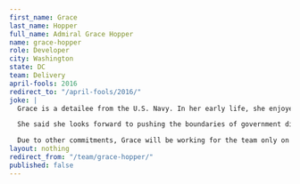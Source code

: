 ```yaml
---
first_name: Grace
last_name: Hopper
full_name: Admiral Grace Hopper
name: grace-hopper
role: Developer
city: Washington
state: DC
team: Delivery
april-fools: 2016
redirect_to: "/april-fools/2016/"
joke: |
  Grace is a detailee from the U.S. Navy. In her early life, she enjoyed taking apart clocks and other hardware; she joined 18F with a passion for software and effective government systems. In the 1970s, the New York City native advocated for the Department of Defense to replace large, centralized systems with networks of small, distributed computers.

  She said she looks forward to pushing the boundaries of government digital services at 18F: "A ship in port is safe, but that's not what ships are built for."

  Due to other commitments, Grace will be working for the team only on April 1st. If you'd like to join Grace (and not just for April 1) you can <a href="https://pages.18f.gov/joining-18f/">see all of our openings and learn more about working at 18F</a>.)
layout: nothing
redirect_from: "/team/grace-hopper/"
published: false
---
```


